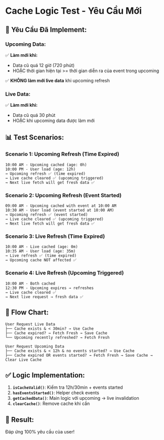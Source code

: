 # Cache Logic Test - Yêu Cầu Mới

## 🎯 Yêu Cầu Đã Implement:

### **Upcoming Data:**
✅ **Làm mới khi:**
- Data cũ quá 12 giờ (720 phút)
- HOẶC thời gian hiện tại >= thời gian diễn ra của event trong upcoming

✅ **KHÔNG làm mới live data** khi upcoming refresh

### **Live Data:**
✅ **Làm mới khi:**
- Data cũ quá 30 phút
- HOẶC khi upcoming data được làm mới

## 📊 Test Scenarios:

### Scenario 1: Upcoming Refresh (Time Expired)
```
10:00 AM - Upcoming cached (age: 0h)
10:00 PM - User load (age: 12h) 
→ Upcoming refresh ✅ (time expired)
→ Live cache cleared ✅ (upcoming triggered)
→ Next live fetch will get fresh data ✅
```

### Scenario 2: Upcoming Refresh (Event Started)
```
09:00 AM - Upcoming cached with event at 10:00 AM
10:30 AM - User load (event started at 10:00 AM)
→ Upcoming refresh ✅ (event started)
→ Live cache cleared ✅ (upcoming triggered)
→ Next live fetch will get fresh data ✅
```

### Scenario 3: Live Refresh (Time Expired)
```
10:00 AM - Live cached (age: 0m)
10:35 AM - User load (age: 35m)
→ Live refresh ✅ (time expired)
→ Upcoming cache NOT affected ✅
```

### Scenario 4: Live Refresh (Upcoming Triggered)
```
10:00 AM - Both cached
12:30 PM - Upcoming expires → refreshes
→ Live cache cleared ✅
→ Next live request → fresh data ✅
```

## 🔄 Flow Chart:

```
User Request Live Data
├── Cache exists & < 30min? → Use Cache
├── Cache expired? → Fetch Fresh → Save Cache
└── Upcoming recently refreshed? → Fetch Fresh

User Request Upcoming Data  
├── Cache exists & < 12h & no events started? → Use Cache
├── Cache expired OR events started? → Fetch Fresh → Save Cache → Clear Live Cache
```

## ✅ Logic Implementation:

1. **`isCacheValid()`**: Kiểm tra 12h/30min + events started
2. **`hasEventsStarted()`**: Helper check events
3. **`getCachedData()`**: Main logic với upcoming → live invalidation
4. **`clearCache()`**: Remove cache khi cần

## 🎉 Result: 
Đáp ứng 100% yêu cầu của user!